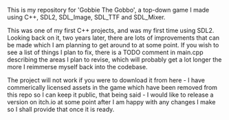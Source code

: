 This is my repository for 'Gobbie The Gobbo', a top-down game I made using C++, SDL2, SDL_Image, SDL_TTF and SDL_Mixer.

This was one of my first C++ projects, and was my first time using SDL2. Looking back on it, two years later, there are lots of improvements that can be made
which I am planning to get around to at some point. If you wish to see a list of things I plan to fix, there is a TODO comment in main.cpp describing the areas
I plan to revise, which will probably get a lot longer the more I reimmerse myself back into the codebase.

The project will not work if you were to download it from here - I have commerically licensed assets in the game which have been removed from this repo so I can keep it public,
that being said - I would like to release a version on itch.io at some point after I am happy with any changes I make so I shall provide that once it is ready.
